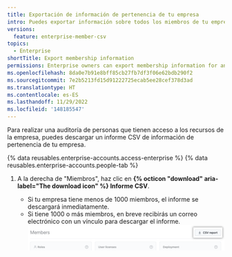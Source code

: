 ```yaml
---
title: Exportación de información de pertenencia de tu empresa
intro: Puedes exportar información sobre todos los miembros de tu empresa.
versions:
  feature: enterprise-member-csv
topics:
  - Enterprise
shortTitle: Export membership information
permissions: Enterprise owners can export membership information for an enterprise.
ms.openlocfilehash: 8da0e7b91e8bff85cb27fb7df3f06e62bdb290f2
ms.sourcegitcommit: 7e2b5213fd15d91222725ecab5ee28cef378d3ad
ms.translationtype: HT
ms.contentlocale: es-ES
ms.lasthandoff: 11/29/2022
ms.locfileid: '148185547'
---
```

Para realizar una auditoría de personas que tienen acceso a los recursos de la empresa, puedes descargar un informe CSV de información de pertenencia de tu empresa.

{% data reusables.enterprise-accounts.access-enterprise %} {% data reusables.enterprise-accounts.people-tab %}
1. A la derecha de "Miembros", haz clic en **{% octicon "download" aria-label="The download icon" %} Informe CSV**.

   - Si tu empresa tiene menos de 1000 miembros, el informe se descargará inmediatamente.
   - Si tiene 1000 o más miembros, en breve recibirás un correo electrónico con un vínculo para descargar el informe.
   ![Captura de pantalla del botón "Informe CSV"](/assets/images/help/business-accounts/csv-report-button.png)
